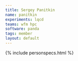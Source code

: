 ```yaml
---
title: Sergey Panitkin
name: panitkin
experiments: lqcd
teams: wfm hpc 
software: panda
tags: member
layout: default
---
```


{% include personspecs.html %}
